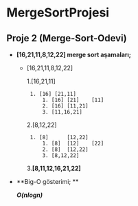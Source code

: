 # MergeSortProjesi

## Proje 2 (**Merge-Sort-Odevi**)

- **[16,21,11,8,12,22] merge sort aşamaları;**

  

     - [16,21,11,8,12,22]

        1.[16,21,11]

           	1. [16]	[21,11]
               	1. [16]	[21]	[11]
               	2. [16]	[11,21]
               	3. [11,16,21]

        2.[8,12,22]

           	1. [8]		[12,22]
               	1. [8]	[12]	[22]
               	2. [8] 	[12,22]
               	3. [8,12,22]

        3.**[8,11,12,16,21,22]**

           

- **Big-O gösterimi; **

  ***O(nlogn)***

